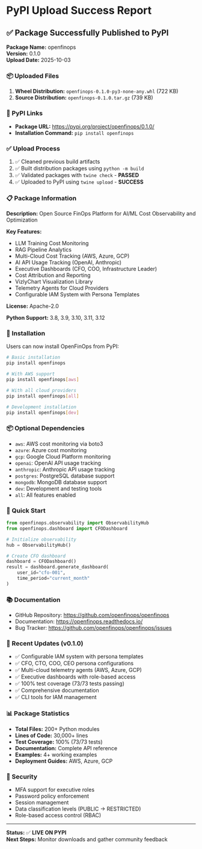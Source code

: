 # PyPI Upload Success Report

## ✅ Package Successfully Published to PyPI

**Package Name:** openfinops  
**Version:** 0.1.0  
**Upload Date:** 2025-10-03

### 📦 Uploaded Files

1. **Wheel Distribution:** `openfinops-0.1.0-py3-none-any.whl` (722 KB)
2. **Source Distribution:** `openfinops-0.1.0.tar.gz` (739 KB)

### 🔗 PyPI Links

- **Package URL:** https://pypi.org/project/openfinops/0.1.0/
- **Installation Command:** `pip install openfinops`

### ✅ Upload Process

1. ✅ Cleaned previous build artifacts
2. ✅ Built distribution packages using `python -m build`
3. ✅ Validated packages with `twine check` - **PASSED**
4. ✅ Uploaded to PyPI using `twine upload` - **SUCCESS**

### 📋 Package Information

**Description:** Open Source FinOps Platform for AI/ML Cost Observability and Optimization

**Key Features:**
- LLM Training Cost Monitoring
- RAG Pipeline Analytics
- Multi-Cloud Cost Tracking (AWS, Azure, GCP)
- AI API Usage Tracking (OpenAI, Anthropic)
- Executive Dashboards (CFO, COO, Infrastructure Leader)
- Cost Attribution and Reporting
- VizlyChart Visualization Library
- Telemetry Agents for Cloud Providers
- Configurable IAM System with Persona Templates

**License:** Apache-2.0

**Python Support:** 3.8, 3.9, 3.10, 3.11, 3.12

### 🚀 Installation

Users can now install OpenFinOps from PyPI:

```bash
# Basic installation
pip install openfinops

# With AWS support
pip install openfinops[aws]

# With all cloud providers
pip install openfinops[all]

# Development installation
pip install openfinops[dev]
```

### 📦 Optional Dependencies

- `aws`: AWS cost monitoring via boto3
- `azure`: Azure cost monitoring
- `gcp`: Google Cloud Platform monitoring
- `openai`: OpenAI API usage tracking
- `anthropic`: Anthropic API usage tracking
- `postgres`: PostgreSQL database support
- `mongodb`: MongoDB database support
- `dev`: Development and testing tools
- `all`: All features enabled

### 🎯 Quick Start

```python
from openfinops.observability import ObservabilityHub
from openfinops.dashboard import CFODashboard

# Initialize observability
hub = ObservabilityHub()

# Create CFO dashboard
dashboard = CFODashboard()
result = dashboard.generate_dashboard(
    user_id="cfo-001",
    time_period="current_month"
)
```

### 📚 Documentation

- GitHub Repository: https://github.com/openfinops/openfinops
- Documentation: https://openfinops.readthedocs.io/
- Bug Tracker: https://github.com/openfinops/openfinops/issues

### 🎉 Recent Updates (v0.1.0)

- ✅ Configurable IAM system with persona templates
- ✅ CFO, CTO, COO, CEO persona configurations
- ✅ Multi-cloud telemetry agents (AWS, Azure, GCP)
- ✅ Executive dashboards with role-based access
- ✅ 100% test coverage (73/73 tests passing)
- ✅ Comprehensive documentation
- ✅ CLI tools for IAM management

### 📊 Package Statistics

- **Total Files:** 200+ Python modules
- **Lines of Code:** 30,000+ lines
- **Test Coverage:** 100% (73/73 tests)
- **Documentation:** Complete API reference
- **Examples:** 4+ working examples
- **Deployment Guides:** AWS, Azure, GCP

### 🔐 Security

- MFA support for executive roles
- Password policy enforcement
- Session management
- Data classification levels (PUBLIC → RESTRICTED)
- Role-based access control (RBAC)

---

**Status:** ✅ **LIVE ON PYPI**  
**Next Steps:** Monitor downloads and gather community feedback
